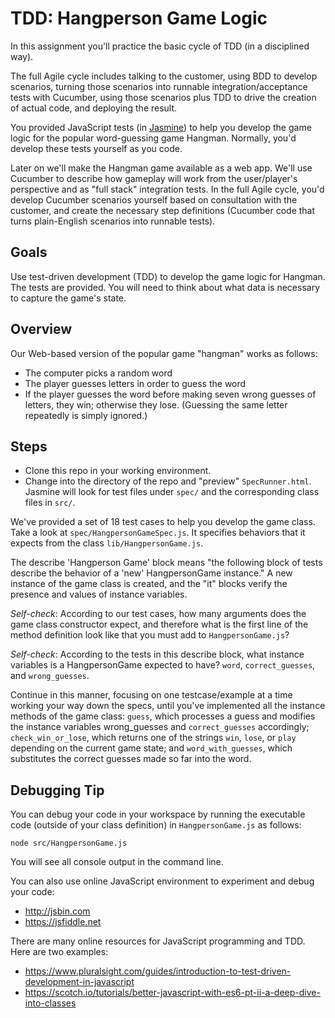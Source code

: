 # TDD: Hangperson Game Logic

In this assignment you'll practice the basic cycle of TDD (in a disciplined way).

The full Agile cycle includes talking to the customer, using BDD to develop
scenarios, turning those scenarios into runnable integration/acceptance tests
with Cucumber, using those scenarios plus TDD to drive the creation of actual
code, and deploying the result.

You provided JavaScript tests
(in [Jasmine](https://jasmine.github.io/2.1/introduction.html)) to help you
develop the game logic for the popular word-guessing game Hangman.
Normally, you'd develop these tests yourself as you code.

Later on we'll make the Hangman game available as a web app. We'll use Cucumber
to describe how gameplay will work from the user/player's perspective and as
"full stack" integration tests. In the full Agile cycle, you'd develop Cucumber
scenarios yourself based on consultation with the customer, and create the
necessary step definitions (Cucumber code that turns plain-English scenarios
into runnable tests).

## Goals
Use test-driven development (TDD) to develop the game logic for Hangman.
The tests are provided. You will need to think about what data is necessary to
capture the game's state.

## Overview
Our Web-based version of the popular game "hangman" works as follows:

* The computer picks a random word
* The player guesses letters in order to guess the word
* If the player guesses the word before making seven wrong guesses of letters,
  they win; otherwise they lose. (Guessing the same letter repeatedly is simply
  ignored.)

## Steps
* Clone this repo in your working environment.
* Change into the directory of the repo and "preview" `SpecRunner.html`.
  Jasmine will look for test files under `spec/` and the corresponding class
  files in `src/`.

We've provided a set of 18 test cases to help you develop the game class. Take a
look at `spec/HangpersonGameSpec.js`. It specifies behaviors that it expects
from the class `lib/HangpersonGame.js`.

The describe 'Hangperson Game' block means "the following block of tests
describe the behavior of a 'new' HangpersonGame instance." A new instance of
the game class is created, and the "it" blocks verify the presence and values
of instance variables.

*Self-check*: According to our test cases, how many arguments does the game
class constructor expect, and therefore what is the first line of the method
definition look like that you must add to ```HangpersonGame.js```?

*Self-check*: According to the tests in this describe block, what instance
variables is a HangpersonGame expected to have?
`word`, `correct_guesses`, and `wrong_guesses`.

Continue in this manner, focusing on one testcase/example at a time working
your way down the specs, until you've implemented all the instance methods of
the game class: `guess`, which processes a guess and modifies the instance
variables wrong_guesses and `correct_guesses` accordingly; `check_win_or_lose`,
which returns one of the strings `win`, `lose`, or `play` depending on the
current game state; and `word_with_guesses`, which substitutes the correct
guesses made so far into the word.

## Debugging Tip
You can debug your code in your workspace by running the executable code
(outside of your class definition) in `HangpersonGame.js` as follows:
```shell
node src/HangpersonGame.js
```
You will see all console output in the command line.

You can also use online JavaScript environment to experiment and debug your code:
* http://jsbin.com
* https://jsfiddle.net

There are many online resources for JavaScript programming and TDD. Here are
two examples:
* https://www.pluralsight.com/guides/introduction-to-test-driven-development-in-javascript
* https://scotch.io/tutorials/better-javascript-with-es6-pt-ii-a-deep-dive-into-classes
